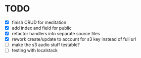 # TODO
- [x] finish CRUD for meditation
- [x] add index and field for public
- [x] refactor handlers into separate source files
- [x] rework create/update to account for s3 key instead of full url
- [ ] make the s3 audio stuff testable?
- [ ] testing with localstack
